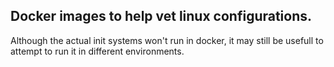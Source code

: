## Docker images to help vet linux configurations.

Although the actual init systems won't run in docker,
it may still be usefull to attempt to run it in different
environments.

